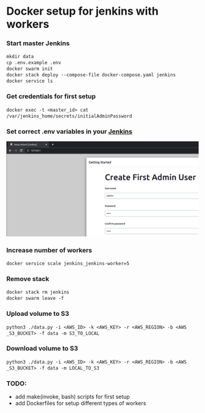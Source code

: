 # Docker setup for jenkins with workers

### Start master Jenkins
```
mkdir data
cp .env.example .env
docker swarm init
docker stack deploy --compose-file docker-compose.yaml jenkins
docker service ls
```

### Get credentials for first setup
```
docker exec -t <master_id> cat /var/jenkins_home/secrets/initialAdminPassword
```

### Set correct .env variables in your [Jenkins](http://127.0.0.1)
![image info](./pictures/setup-credentials.png)

### Increase number of workers
```
docker service scale jenkins_jenkins-worker=5
```

### Remove stack
```
docker stack rm jenkins
docker swarm leave -f
```

### Upload volume to S3
```
python3 ./data.py -i <AWS_ID> -k <AWS_KEY> -r <AWS_REGION> -b <AWS _S3_BUCKET> -f data -m S3_TO_LOCAL
```

### Download volume to S3
```
python3 ./data.py -i <AWS_ID> -k <AWS_KEY> -r <AWS_REGION> -b <AWS _S3_BUCKET> -f data -m LOCAL_TO_S3
```

### TODO:
- add make(invoke, bash) scripts for first setup
- add Dockerfiles for setup different types of workers
